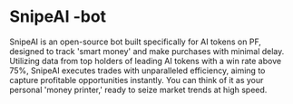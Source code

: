 # SnipeAI -bot
SnipeAI is an open-source bot built specifically for AI tokens on PF, designed to track 'smart money' and make purchases with minimal delay. Utilizing data from top holders of leading AI tokens with a win rate above 75%, SnipeAI executes trades with unparalleled efficiency, aiming to capture profitable opportunities instantly. You can think of it as your personal 'money printer,' ready to seize market trends at high speed.


